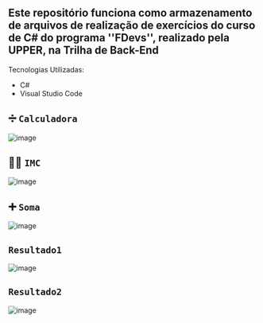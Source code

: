 ## Este repositório funciona como armazenamento de arquivos de realização de exercícios do curso de C# do programa ''FDevs'', realizado pela UPPER, na Trilha de Back-End

Tecnologias Utilizadas:

- C#
- Visual Studio Code

## ➗ `Calculadora`
![image](https://github.com/user-attachments/assets/b8b88bc7-76c9-4708-9f83-6f7631eb9be9)

## 🏋️‍♂️ `IMC`
![image](https://github.com/user-attachments/assets/b9e4a2a1-2610-4f08-ac3f-8f555ad48410)

## ➕ `Soma`
![image](https://github.com/user-attachments/assets/dadb0ea6-adbf-48bb-b9f0-cfd8e61f7374)

## `Resultado1`

![image](https://github.com/user-attachments/assets/820e4bfa-f25f-46e3-865e-8dff7694770e)

## `Resultado2`

![image](https://github.com/user-attachments/assets/5c52b450-1f5d-4a50-9675-732523cb7829)

